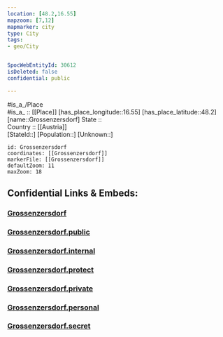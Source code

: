 ```yaml
---
location: [48.2,16.55] 
mapzoom: [7,12] 
mapmarker: city 
type: City
tags:
- geo/City


SpocWebEntityId: 30612
isDeleted: false
confidential: public

---
```

#is_a_/Place  
#is_a_ :: [[Place]] 
[has_place_longitude::16.55] 
[has_place_latitude::48.2] 
[name::Grossenzersdorf] 
State ::  
Country :: [[Austria]]  
[StateId::] 
[Population::] 
[Unknown::] 


```leaflet
id: Grossenzersdorf
coordinates: [[Grossenzersdorf]] 
markerFile: [[Grossenzersdorf]] 
defaultZoom: 11 
maxZoom: 18
```


## Confidential Links & Embeds: 

### [Grossenzersdorf](/_Standards/Earth/Continent/Europe/Europe~Central/Austria/Austrias_States/Niederösterreich/City/Grossenzersdorf.md) 

### [Grossenzersdorf.public](/_public/Earth/Continent/Europe/Europe~Central/Austria/Austrias_States/Niederösterreich/City/Grossenzersdorf.public.md) 

### [Grossenzersdorf.internal](/_internal/Earth/Continent/Europe/Europe~Central/Austria/Austrias_States/Niederösterreich/City/Grossenzersdorf.internal.md) 

### [Grossenzersdorf.protect](/_protect/Earth/Continent/Europe/Europe~Central/Austria/Austrias_States/Niederösterreich/City/Grossenzersdorf.protect.md) 

### [Grossenzersdorf.private](/_private/Earth/Continent/Europe/Europe~Central/Austria/Austrias_States/Niederösterreich/City/Grossenzersdorf.private.md) 

### [Grossenzersdorf.personal](/_personal/Earth/Continent/Europe/Europe~Central/Austria/Austrias_States/Niederösterreich/City/Grossenzersdorf.personal.md) 

### [Grossenzersdorf.secret](/_secret/Earth/Continent/Europe/Europe~Central/Austria/Austrias_States/Niederösterreich/City/Grossenzersdorf.secret.md)

